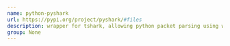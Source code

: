 ```yaml
---
name: python-pyshark
url: https://pypi.org/project/pyshark/#files
description: wrapper for tshark, allowing python packet parsing using wireshark dissectors. URL : https://pypi.org/project/pyshark/#files Groups : None
group: None
---
```

